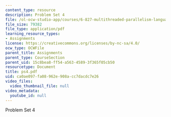 ```yaml
---
content_type: resource
description: Problem Set 4
file: /ol-ocw-studio-app/courses/6-827-multithreaded-parallelism-languages-and-compilers-fall-2002/ca0ae097fa08962e908acc7dacdc7e26_ps4.pdf
file_size: 79382
file_type: application/pdf
learning_resource_types:
- Assignments
license: https://creativecommons.org/licenses/by-nc-sa/4.0/
ocw_type: OCWFile
parent_title: Assignments
parent_type: CourseSection
parent_uid: 15c8bea8-ff54-a563-4589-3f365f05cb50
resourcetype: Document
title: ps4.pdf
uid: ca0ae097-fa08-962e-908a-cc7dacdc7e26
video_files:
  video_thumbnail_file: null
video_metadata:
  youtube_id: null
---
```

Problem Set 4